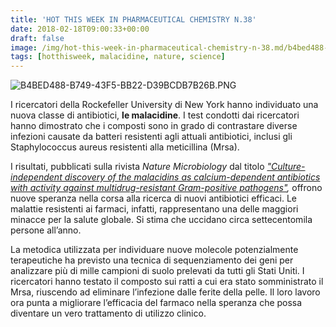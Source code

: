 ```yaml
---
title: 'HOT THIS WEEK IN PHARMACEUTICAL CHEMISTRY N.38'
date: 2018-02-18T09:00:33+00:00
draft: false
image: /img/hot-this-week-in-pharmaceutical-chemistry-n-38.md/b4bed488-b749-43f5-bb22-d39bcdb7b26b.png?w=360
tags: [hotthisweek, malacidine, nature, science]
---
```


![B4BED488-B749-43F5-BB22-D39BCDB7B26B.PNG](/img/hot-this-week-in-pharmaceutical-chemistry-n-38.md/b4bed488-b749-43f5-bb22-d39bcdb7b26b.png?w=360)

I ricercatori della Rockefeller University di New York hanno individuato una nuova classe di antibiotici, **le malacidine**. I test condotti dai ricercatori hanno dimostrato che i composti sono in grado di contrastare diverse infezioni causate da batteri resistenti agli attuali antibiotici, inclusi gli Staphylococcus aureus resistenti alla meticillina (Mrsa).

I risultati, pubblicati sulla rivista _Nature Microbiology_ dal titolo _["Culture-independent discovery of the malacidins as calcium-dependent antibiotics with activity against multidrug-resistant Gram-positive pathogens"](https://www.nature.com/articles/s41564-018-0110-1),_ offrono nuove speranza nella corsa alla ricerca di nuovi antibiotici efficaci. Le malattie resistenti ai farmaci, infatti, rappresentano una delle maggiori minacce per la salute globale. Si stima che uccidano circa settecentomila persone all’anno.

La metodica utilizzata per individuare nuove molecole potenzialmente terapeutiche ha previsto una tecnica di sequenziamento dei geni per analizzare più di mille campioni di suolo prelevati da tutti gli Stati Uniti. I ricercatori hanno testato il composto sui ratti a cui era stato somministrato il Mrsa, riuscendo ad eliminare l’infezione dalle ferite della pelle. Il loro lavoro ora punta a migliorare l’efficacia del farmaco nella speranza che possa diventare un vero trattamento di utilizzo clinico.